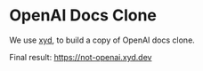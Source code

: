 # OpenAI Docs Clone

We use [xyd](https://xyd.dev), to build a copy of OpenAI docs clone.

Final result: https://not-openai.xyd.dev
